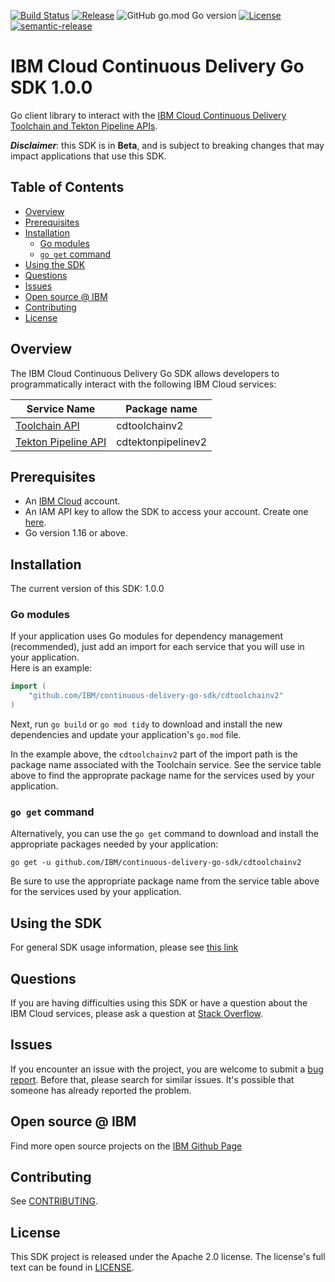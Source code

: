 [![Build Status](https://travis-ci.com/IBM/continuous-delivery-go-sdk.svg?branch=main)](https://travis-ci.com/IBM/continuous-delivery-go-sdk)
[![Release](https://img.shields.io/github/v/release/IBM/continuous-delivery-go-sdk)](https://github.com/IBM/continuous-delivery-go-sdk/releases/latest)
![GitHub go.mod Go version](https://img.shields.io/github/go-mod/go-version/IBM/continuous-delivery-go-sdk)
[![License](https://img.shields.io/badge/License-Apache%202.0-blue.svg)](https://opensource.org/licenses/Apache-2.0)
[![semantic-release](https://img.shields.io/badge/%20%20%F0%9F%93%A6%F0%9F%9A%80-semantic--release-e10079.svg)](https://github.com/semantic-release/semantic-release)

# IBM Cloud Continuous Delivery Go SDK 1.0.0
Go client library to interact with the [IBM Cloud Continuous Delivery Toolchain and Tekton Pipeline APIs](https://cloud.ibm.com/docs?tab=api-docs&category=devops).

***Disclaimer***: this SDK is in **Beta**, and is subject to breaking changes that may impact applications that use this SDK.

## Table of Contents
<!--
  The TOC below is generated using the `markdown-toc` node package.

      https://github.com/jonschlinkert/markdown-toc

  You should regenerate the TOC after making changes to this file.

      npx markdown-toc -i README.md
  -->

<!-- toc -->

- [Overview](#overview)
- [Prerequisites](#prerequisites)
- [Installation](#installation)
  * [Go modules](#go-modules)
  * [`go get` command](#go-get-command)
- [Using the SDK](#using-the-sdk)
- [Questions](#questions)
- [Issues](#issues)
- [Open source @ IBM](#open-source--ibm)
- [Contributing](#contributing)
- [License](#license)

<!-- tocstop -->

## Overview

The IBM Cloud Continuous Delivery Go SDK allows developers to programmatically interact with the following IBM Cloud services:

Service Name | Package name 
--- | --- 
[Toolchain API](https://cloud.ibm.com/apidocs/toolchain) | cdtoolchainv2
[Tekton Pipeline API](https://cloud.ibm.com/apidocs/tekton-pipeline) | cdtektonpipelinev2

## Prerequisites

[ibm-cloud-onboarding]: https://cloud.ibm.com/registration

* An [IBM Cloud][ibm-cloud-onboarding] account.
* An IAM API key to allow the SDK to access your account. Create one [here](https://cloud.ibm.com/iam/apikeys).
* Go version 1.16 or above.

## Installation
The current version of this SDK: 1.0.0

### Go modules  
If your application uses Go modules for dependency management (recommended), just add an import for each service 
that you will use in your application.  
Here is an example:

```go
import (
	"github.com/IBM/continuous-delivery-go-sdk/cdtoolchainv2"
)
```
Next, run `go build` or `go mod tidy` to download and install the new dependencies and update your application's
`go.mod` file.  

In the example above, the `cdtoolchainv2` part of the import path is the package name
associated with the Toolchain service.
See the service table above to find the approprate package name for the services used by your application.

### `go get` command  
Alternatively, you can use the `go get` command to download and install the appropriate packages needed by your application:
```
go get -u github.com/IBM/continuous-delivery-go-sdk/cdtoolchainv2
```
Be sure to use the appropriate package name from the service table above for the services used by your application.

## Using the SDK
For general SDK usage information, please see [this link](https://github.com/IBM/ibm-cloud-sdk-common/blob/main/README.md)

## Questions

If you are having difficulties using this SDK or have a question about the IBM Cloud services,
please ask a question at 
[Stack Overflow](http://stackoverflow.com/questions/ask?tags=ibm-cloud).

## Issues
If you encounter an issue with the project, you are welcome to submit a
[bug report](https://github.com/IBM/continuous-delivery-go-sdk/issues).
Before that, please search for similar issues. It's possible that someone has already reported the problem.

## Open source @ IBM
Find more open source projects on the [IBM Github Page](http://ibm.github.io/)

## Contributing
See [CONTRIBUTING](CONTRIBUTING.md).

## License

This SDK project is released under the Apache 2.0 license.
The license's full text can be found in [LICENSE](LICENSE).
